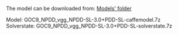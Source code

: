 The model can be downloaded from: [Models' folder](https://drive.google.com/open?id=1Amp9jJSu32tZ_DHe_ljziGzC-fE42Pfg)

Model: GOC9_NPDD_vgg_NPDD-SL-3.0+PDD-SL-caffemodel.7z<br>
Solverstate: GOC9_NPDD_vgg_NPDD-SL-3.0+PDD-SL-solverstate.7z
